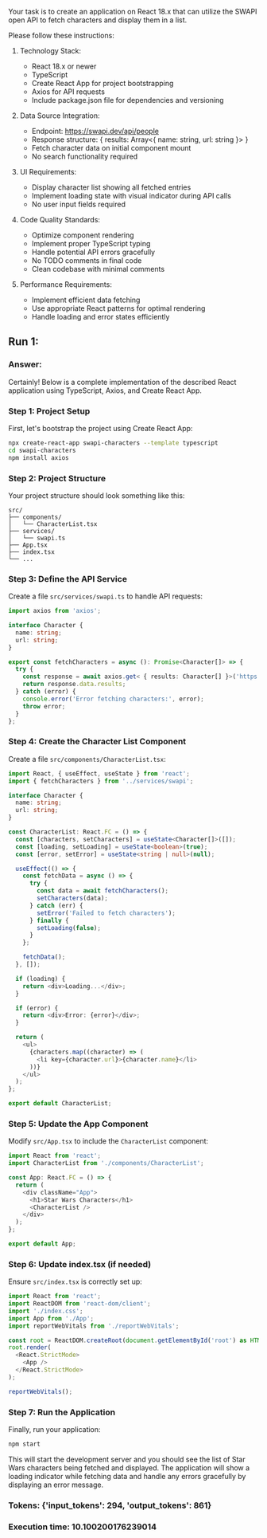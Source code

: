 Your task is to create an application on React 18.x that can utilize the SWAPI open API to fetch characters and display them in a list.

Please follow these instructions:

1. Technology Stack:
   - React 18.x or newer
   - TypeScript
   - Create React App for project bootstrapping
   - Axios for API requests
   - Include package.json file for dependencies and versioning

2. Data Source Integration:
   - Endpoint: https://swapi.dev/api/people
   - Response structure: { results: Array<{ name: string, url: string }> }
   - Fetch character data on initial component mount
   - No search functionality required

3. UI Requirements:
   - Display character list showing all fetched entries
   - Implement loading state with visual indicator during API calls
   - No user input fields required

4. Code Quality Standards:
   - Optimize component rendering
   - Implement proper TypeScript typing
   - Handle potential API errors gracefully
   - No TODO comments in final code
   - Clean codebase with minimal comments

5. Performance Requirements:
   - Implement efficient data fetching
   - Use appropriate React patterns for optimal rendering
   - Handle loading and error states efficiently
## Run 1:
### Answer:
Certainly! Below is a complete implementation of the described React application using TypeScript, Axios, and Create React App.

### Step 1: Project Setup

First, let's bootstrap the project using Create React App:

```bash
npx create-react-app swapi-characters --template typescript
cd swapi-characters
npm install axios
```

### Step 2: Project Structure

Your project structure should look something like this:

```
src/
├── components/
│   └── CharacterList.tsx
├── services/
│   └── swapi.ts
├── App.tsx
├── index.tsx
└── ...
```

### Step 3: Define the API Service

Create a file `src/services/swapi.ts` to handle API requests:

```typescript
import axios from 'axios';

interface Character {
  name: string;
  url: string;
}

export const fetchCharacters = async (): Promise<Character[]> => {
  try {
    const response = await axios.get< { results: Character[] }>('https://swapi.dev/api/people');
    return response.data.results;
  } catch (error) {
    console.error('Error fetching characters:', error);
    throw error;
  }
};
```

### Step 4: Create the Character List Component

Create a file `src/components/CharacterList.tsx`:

```typescript
import React, { useEffect, useState } from 'react';
import { fetchCharacters } from '../services/swapi';

interface Character {
  name: string;
  url: string;
}

const CharacterList: React.FC = () => {
  const [characters, setCharacters] = useState<Character[]>([]);
  const [loading, setLoading] = useState<boolean>(true);
  const [error, setError] = useState<string | null>(null);

  useEffect(() => {
    const fetchData = async () => {
      try {
        const data = await fetchCharacters();
        setCharacters(data);
      } catch (err) {
        setError('Failed to fetch characters');
      } finally {
        setLoading(false);
      }
    };

    fetchData();
  }, []);

  if (loading) {
    return <div>Loading...</div>;
  }

  if (error) {
    return <div>Error: {error}</div>;
  }

  return (
    <ul>
      {characters.map((character) => (
        <li key={character.url}>{character.name}</li>
      ))}
    </ul>
  );
};

export default CharacterList;
```

### Step 5: Update the App Component

Modify `src/App.tsx` to include the `CharacterList` component:

```typescript
import React from 'react';
import CharacterList from './components/CharacterList';

const App: React.FC = () => {
  return (
    <div className="App">
      <h1>Star Wars Characters</h1>
      <CharacterList />
    </div>
  );
};

export default App;
```

### Step 6: Update index.tsx (if needed)

Ensure `src/index.tsx` is correctly set up:

```typescript
import React from 'react';
import ReactDOM from 'react-dom/client';
import './index.css';
import App from './App';
import reportWebVitals from './reportWebVitals';

const root = ReactDOM.createRoot(document.getElementById('root') as HTMLElement);
root.render(
  <React.StrictMode>
    <App />
  </React.StrictMode>
);

reportWebVitals();
```

### Step 7: Run the Application

Finally, run your application:

```bash
npm start
```

This will start the development server and you should see the list of Star Wars characters being fetched and displayed. The application will show a loading indicator while fetching data and handle any errors gracefully by displaying an error message.

### Tokens: {'input_tokens': 294, 'output_tokens': 861}
### Execution time: 10.100200176239014

